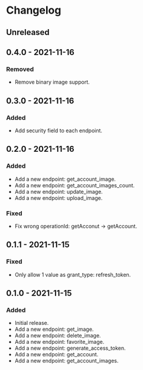 # Changelog

## Unreleased

## 0.4.0 - 2021-11-16

### Removed

- Remove binary image support.

## 0.3.0 - 2021-11-16

### Added

- Add security field to each endpoint.

## 0.2.0 - 2021-11-16

### Added

- Add a new endpoint: get_account_image.
- Add a new endpoint: get_account_images_count.
- Add a new endpoint: update_image.
- Add a new endpoint: upload_image.

### Fixed

- Fix wrong operationId: getAcconut -> getAccount.

## 0.1.1 - 2021-11-15

### Fixed

- Only allow 1 value as grant_type: refresh_token.

## 0.1.0 - 2021-11-15

### Added

- Initial release.
- Add a new endpoint: get_image.
- Add a new endpoint: delete_image.
- Add a new endpoint: favorite_image.
- Add a new endpoint: generate_access_token.
- Add a new endpoint: get_account.
- Add a new endpoint: get_account_images.
